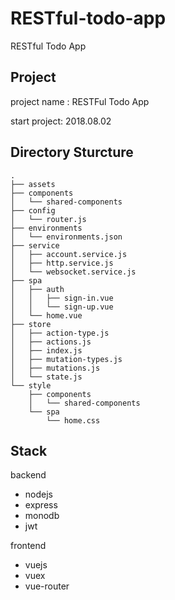 # RESTful-todo-app
RESTful Todo App 

## Project
project name : RESTFul Todo App 

start project: 2018.08.02

## Directory Sturcture
```
.
├── assets
├── components
│   └── shared-components
├── config
│   └── router.js
├── environments
│   └── environments.json
├── service
│   ├── account.service.js
│   ├── http.service.js
│   └── websocket.service.js
├── spa
│   ├── auth
│   │   ├── sign-in.vue
│   │   └── sign-up.vue
│   └── home.vue
├── store
│   ├── action-type.js
│   ├── actions.js
│   ├── index.js
│   ├── mutation-types.js
│   ├── mutations.js
│   └── state.js
└── style
    ├── components
    │   └── shared-components
    └── spa
        └── home.css
```

## Stack
backend
- nodejs
- express
- monodb
- jwt

frontend
- vuejs
- vuex
- vue-router
